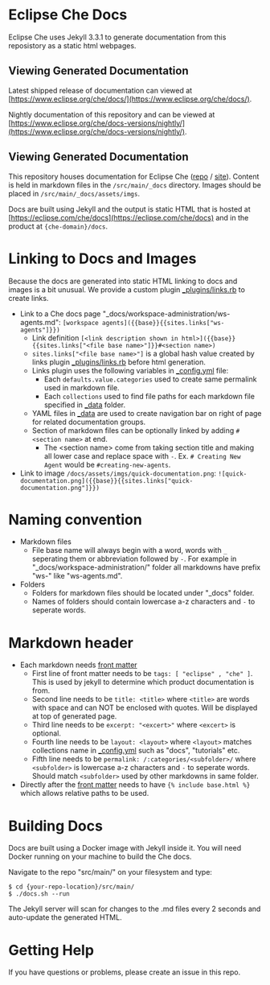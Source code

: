 # Eclipse Che Docs 
Eclipse Che uses Jekyll 3.3.1 to generate documentation from this reposistory as a static html webpages. 

## Viewing Generated Documentation
Latest shipped release of documentation can viewed at [https://www.eclipse.org/che/docs/](https://www.eclipse.org/che/docs/). 

Nightly documentation of this repository and can be viewed at [https://www.eclipse.org/che/docs-versions/nightly/](https://www.eclipse.org/che/docs-versions/nightly/). 

## Viewing Generated Documentation

This repository houses documentation for Eclipse Che ([repo](https://github.com/eclipse/che) / [site](https://eclipse.com/che/)). Content is held in markdown files in the `/src/main/_docs` directory. Images should be placed in `/src/main/_docs/assets/imgs`.

Docs are built using Jekyll and the output is static HTML that is hosted at [https://eclipse.com/che/docs](https://eclipse.com/che/docs) and in the product at `{che-domain}/docs`.

# Linking to Docs and Images
Because the docs are generated into static HTML linking to docs and images is a bit unusual. We provide a custom plugin [_plugins/links.rb](_plugins/links.rb) to create links.
- Link to a Che docs page "_docs/workspace-administration/ws-agents.md": `[workspace agents]({{base}}{{sites.links["ws-agents"]}})`
  - Link definition `[<link description shown in html>]({{base}}{{sites.links["<file base name>"]}}#<section name>)`
  - `sites.links["<file base name>"]` is a global hash value created by links plugin [_plugins/links.rb](_plugins/links.rb) before html generation.
  - Links plugin uses the following variables in [_config.yml](_config.yml) file:
    - Each `defaults.value.categories` used to create same permalink used in markdown file.
    - Each `collections` used to find file paths for each markdown file specified in [_data](_data) folder.
  - YAML files in [_data](_data) are used to create navigation bar on right of page for related documentation groups.
  - Section of markdown files can be optionally linked by adding `#<section name>` at end.
    - The \<section name\> come from taking section title and making all lower case and replace space with `-`. Ex. `# Creating New Agent` would be `#creating-new-agents`.
- Link to image `/docs/assets/imgs/quick-documentation.png`: `![quick-documentation.png]({{base}}{{sites.links["quick-documentation.png"]}})`

# Naming convention
- Markdown files
    - File base name will always begin with a word, words with `_` seperating them or abbreviation followed by `-`. For example in "_docs/workspace-administration/" folder all markdowns have prefix "ws-" like "ws-agents.md".
- Folders
    - Folders for markdown files should be located under "_docs" folder.
    - Names of folders should contain lowercase a-z characters and `-` to seperate words.
    
# Markdown header
- Each markdown needs [front matter](https://jekyllrb.com/docs/frontmatter/)
    - First line of front matter needs to be `tags: [ "eclipse" , "che" ]`. This is used by jekyll to determine which product documentation is from.
    - Second line needs to be `title: <title>` where `<title>` are words with space and can NOT be enclosed with quotes. Will be displayed at top of generated page.
    - Third line needs to be `excerpt: "<excert>"` where `<excert>` is optional.
    - Fourth line needs to be `layout: <layout>` where `<layout>` matches collections name in [_config.yml](_config.yml) such as "docs", "tutorials" etc.
    - Fifth line needs to be `permalink: /:categories/<subfolder>/` where `<subfolder>` is lowercase a-z characters and `-` to seperate words. Should match `<subfolder>` used by other markdowns in same folder.
- Directly after the [front matter](https://jekyllrb.com/docs/frontmatter/) needs to have `{% include base.html %}` which allows relative paths to be used.

# Building Docs
Docs are built using a Docker image with Jekyll inside it. You will need Docker running on your machine to build the Che docs.

Navigate to the repo "src/main/" on your filesystem and type:

```
$ cd {your-repo-location}/src/main/
$ ./docs.sh --run
```

The Jekyll server will scan for changes to the .md files every 2 seconds and auto-update the generated HTML.

# Getting Help
If you have questions or problems, please create an issue in this repo.

